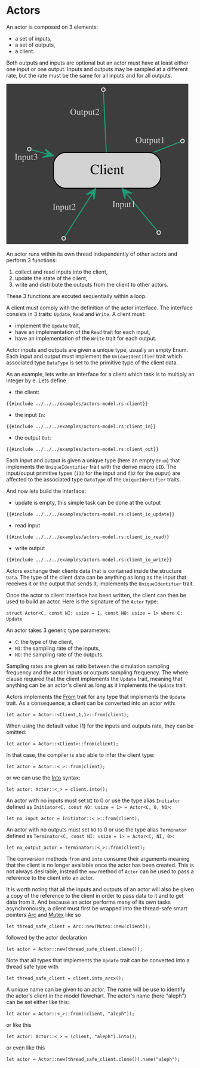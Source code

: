 # Actors

An actor is composed on 3 elements:

 * a set of inputs,
 * a set of outputs,
 * a client.

 Both outputs and inputs are optional but an actor must have at least either one input or one output.
 Inputs and outputs may be sampled at a different rate, but the rate must be the same for all inputs and for all outputs.

 ![Gmt actors](actor-model.svg)

An actor runs within its own thread independently of other actors and perform 3 functions:

 1. collect and read inputs into the client,
 2. update the state of the client,
 3. write and distribute the outputs from the client to other actors.

These 3 functions are excuted sequentially within a loop.

A client must comply with the definition of the actor interface.
The interface consists in 3 traits: `Update`, `Read` and `Write`.
A client must:
 * implement the `Update` trait,
 * have an implementation of the `Read` trait for each input,
 * have an implementation of the `Write` trait for each output.

Actor inputs and outputs are given a unique type, usually an empty Enum.
Each input and output must implement the `UniqueIdentifier` trait which associated type `DataType` is set to the primitive type of the client data.

As an example, lets write an interface for a client which task is to multiply an integer by e.
 Lets define
 
  * the client:
 ```rust,no_run,noplayground
{{#include ../../../examples/actors-model.rs:client}}
 ```
  * the input `In`:
 ```rust,no_run,noplayground
{{#include ../../../examples/actors-model.rs:client_in}}
 ```
   * the output `Out`:
 ```rust,no_run,noplayground
{{#include ../../../examples/actors-model.rs:client_out}}
 ```
Each input and output is given a unique type (here an empty `Enum`) that implements the `UniqueIdentifier` trait with the derive macro `UID`. 
The input/ouput primitive types (`i32` for the input and `f32` for the ouput) are affected to the associated type `DataType` of the `UniqueIdentifier` traits.

And now lets build the interface:
  * update is empty, this simple task can be done at the output
```rust,no_run,noplayground
{{#include ../../../examples/actors-model.rs:client_io_update}}
```
 * read input
```rust,no_run,noplayground
{{#include ../../../examples/actors-model.rs:client_io_read}}

```
 * write output
```rust,no_run,noplayground
{{#include ../../../examples/actors-model.rs:client_io_write}}
```

Actors exchange their clients data that is contained inside the structure `Data`. 
The type of the client data can be anything as long as the input that receives it or the output that sends it, implements the `UniqueIdentifier` trait.

Once the actor to client interface has been written, the client can then be used to build an actor.
Here is the signature of the `Actor` type:
```rust,no_run,noplayground
struct Actor<C, const NI: usize = 1, const NO: usize = 1> where C: Update
```
An actor takes 3 generic type parameters: 
 * `C`: the type of the client,
 * `NI`: the sampling rate of the inputs,
 * `NO`: the sampling rate of the outputs.

Sampling rates are given as ratio between the simulation sampling frequency and the actor inputs or outputs sampling frequency.
The where clause required that the client implements the `Update` trait, meaning that anything can be an actor's client as long as it implements the `Update` trait.

Actors implements the [From](https://doc.rust-lang.org/std/convert/trait.From.html) trait for any type that implements the `Update` trait. 
As a consequence, a client can be converted into an actor with:
```rust,no_run,noplayground
let actor = Actor::<Client,1,1>::from(client);
```
When using the default value (1) for the inputs and outputs rate, they can be omitted:
```rust,no_run,noplayground
let actor = Actor::<Client>::from(client);
```
In that case, the compiler is also able to infer the client type:
```rust,no_run,noplayground
let actor = Actor::<_>::from(client);
```
or we can use the [Into](https://doc.rust-lang.org/std/convert/trait.Into.html) syntax:
```rust,no_run,noplayground
let actor: Actor::<_> = client.into();
```

An actor with no inputs must set `NI` to 0 or use the type alias `Initiator` defined as `Initiator<C, const NO: usize = 1> = Actor<C, 0, NO>`:
```rust,no_run,noplayground
let no_input_actor = Initiator::<_>::from(client);
```
An actor with no outputs must set `NO` to 0 or use the type alias `Terminator` defined as `Terminator<C, const NI: usize = 1> = Actor<C, NI, 0>`:
```rust,no_run,noplayground
let no_output_actor = Terminator::<_>::from(client);
```

The conversion methods `from` and `into` consume their arguments meaning that the client is no longer available once the actor has been created.
This is not always desirable, instead the `new` method of  `Actor` can be used to pass a reference to the client into an actor.

It is worth noting that all the inputs and outputs of an actor will also be given a copy of the reference to the client in order to pass data to it and to get data from it.
And because an actor performs many of its own tasks asynchronously, a client must first be wrapped into the thread-safe smart pointers [Arc](https://doc.rust-lang.org/std/sync/struct.Arc.html) and [Mutex](https://doc.rust-lang.org/std/sync/struct.Mutex.html) like so
```rust,no_run,noplayground
let thread_safe_client = Arc::new(Mutex::new(client));
```
followed by the actor declaration
```rust,no_run,noplayground
let actor = Actor::new(thread_safe_client.clone());
```
Note that all types that implements the `Update` trait can be converted into a thread safe type with
```rust,no_run,noplayground
let thread_safe_client = client.into_arcx();
```

A unique name can be given to an actor. 
The name will be use to identify the actor's client in the model flowchart.
The actor's name (here "aleph") can be set either like this:
```rust,no_run,noplayground
let actor = Actor::<_>::from((client, "aleph"));
```
or like this
```rust,no_run,noplayground
let actor: Actor::<_> = (client, "aleph").into();
```
or even like this
```rust,no_run,noplayground
let actor = Actor::new(thread_safe_client.clone()).name("aleph");
```